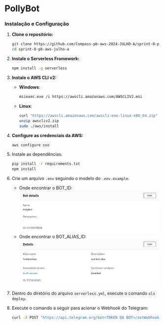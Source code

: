 # PollyBot

### Instalação e Configuração

1. **Clone o repositório:**
   ```bash
   git clone https://github.com/Compass-pb-aws-2024-JULHO-A/sprint-8-pb-aws-julho-a.git
   cd sprint-8-pb-aws-julho-a
   ```

2. **Instale o Serverless Framework:**
   ```bash
   npm install -g serverless
   ```

3. **Instale o AWS CLI v2:**
   - **Windows**:
     ```bash
     msiexec.exe /i https://awscli.amazonaws.com/AWSCLIV2.msi
     ```
   - **Linux**:
     ```bash
     curl "https://awscli.amazonaws.com/awscli-exe-linux-x86_64.zip" -o "awscliv2.zip"
     unzip awscliv2.zip
     sudo ./aws/install
     ```

4. **Configure as credenciais da AWS:**
   ```bash
   aws configure sso
   ```

5. Instale as dependências.
    ```bash
    pip install -r requirements.txt
    npm install
    ```

6. Crie um arquivo `.env` seguindo o modelo do `.env.example`.
    - Onde encontrar o BOT_ID:
    ![bot-id](./assets/bot%20id.png)
    - Onde encontrar o BOT_ALIAS_ID:
    ![alias-id](./assets/alias%20id.png)

7. Dentro do diretório do arquivo `serverless.yml`, execute o comando `sls deploy`.

8. Execute o comando a seguir para acionar o Webhook do Telegram:
    ```bash
    curl -X POST "https://api.telegram.org/bot<TOKEN DO BOT>/setWebhook?url=<ENDPOINT GERADO PELO SERVERLESS>"
    ```